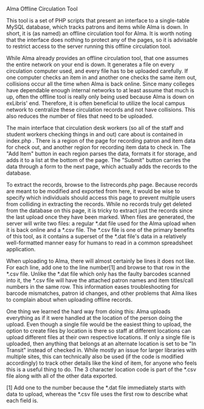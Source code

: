 Alma Offline Circulation Tool

This tool is a set of PHP scripts that present an interface to a single-table MySQL database, which tracks patrons and items while Alma is down. In short, it is (as named) an offline circulation tool for Alma. It is worth noting that the interface does nothing to protect any of the pages, so it is advisable to restrict access to the server running this offline circulation tool.

While Alma already provides an offline circulation tool, that one assumes the entire network on your end is down. It generates a file on every circulation computer used, and every file has to be uploaded carefully. If one computer checks an item in and another one checks the same item out, collisions occur all the time when Alma is back online. Since many colleges have dependable enough internal networks to at least assume that much is up, often the offline tool is really only being used because Alma is down on exLibris' end. Therefore, it is often beneficial to utilize the local campus network to centralize these circulation records and not have collisions. This also reduces the number of files that need to be uploaded.

The main interface that circulation desk workers (so all of the staff and student workers checking things in and out) care about is contained in index.php . There is a region of the page for recording patron and item data for check out, and another region for recording item data to check in. The "Add Item" button in each region parses the data, formats it for storage, and adds it to a list at the bottom of the page. The "Submit" button carries the data through a form to the next page, which actually adds the records to the database.

To extract the records, browse to the listrecords.php page. Because records are meant to be modified and exported from here, it would be wise to specify which individuals should access this page to prevent multiple users from colliding in extracting the records. While no records truly get deleted from the database on this page, it is tricky to extract just the records since the last upload once they have been marked. When files are generated, the server will write two files: a regular *.dat file used for the Alma upload when it is back online and a *.csv file. The *.csv file is one of the primary benefits of this tool, as it contains a superset of the *.dat file's data in a relatively well-formatted manner easy for humans to read in a common spreadsheet application.

When uploading to Alma, there will almost certainly be lines it does not like. For each line, add one to the line number[1] and browse to that row in the *.csv file. Unlike the *.dat file which only has the faulty barcodes scanned into it, the *.csv file will have the attached patron names and item titles/call numbers in the same row. This information eases troubleshooting for barcode mismatches, patron id changes, and other problems that Alma likes to complain about when uploading offline records.

One thing we learned the hard way from doing this: Alma uploads everything as if it were handled at the location of the person doing the upload. Even though a single file would be the easiest thing to upload, the option to create files by location is there so staff at different locations can upload different files at their own respective locations. If only a single file is uploaded, then anything that belongs at an alternate location is set to be "In Transit" instead of checked in. While mostly an issue for larger libraries with multiple sites, this can technically also be used (if the code is modified accordingly) to track other details like the kind of item, for anyone who feels this is a useful thing to do. The 3 character location code is part of the *.csv file along with all of the other data exported.



[1] Add one to the number because the *.dat file immediately starts with data to upload, whereas the *.csv file uses the first row to describe what each field is.

